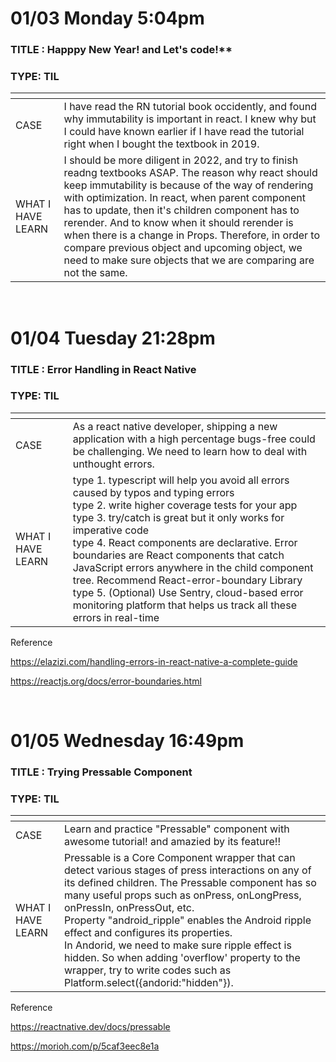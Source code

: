 # 01/03 Monday 5:04pm <br/>

### TITLE : Happpy New Year! and Let's code!\*\* <br/>

### TYPE: TIL

| <!-- -->          | <!-- -->                                                                                                                                                                                                                                                                                                                                                                                                                                                                                      |
| ----------------- | --------------------------------------------------------------------------------------------------------------------------------------------------------------------------------------------------------------------------------------------------------------------------------------------------------------------------------------------------------------------------------------------------------------------------------------------------------------------------------------------- |
| CASE              | I have read the RN tutorial book occidently, and found why immutability is important in react. I knew why but I could have known earlier if I have read the tutorial right when I bought the textbook in 2019.                                                                                                                                                                                                                                                                                |
| WHAT I HAVE LEARN | I should be more diligent in 2022, and try to finish readng textbooks ASAP. The reason why react should keep immutability is because of the way of rendering with optimization. In react, when parent component has to update, then it's children component has to rerender. And to know when it should rerender is when there is a change in Props. Therefore, in order to compare previous object and upcoming object, we need to make sure objects that we are comparing are not the same. |

<br>

# 01/04 Tuesday 21:28pm <br/>

### TITLE : Error Handling in React Native <br/>

### TYPE: TIL

| <!-- -->          | <!-- -->                                                                                                                                                                                                                                                                                                                                                                                                                                                                                                                                       |
| ----------------- | ---------------------------------------------------------------------------------------------------------------------------------------------------------------------------------------------------------------------------------------------------------------------------------------------------------------------------------------------------------------------------------------------------------------------------------------------------------------------------------------------------------------------------------------------- |
| CASE              | As a react native developer, shipping a new application with a high percentage bugs-free could be challenging. We need to learn how to deal with unthought errors.                                                                                                                                                                                                                                                                                                                                                                             |
| WHAT I HAVE LEARN | type 1. typescript will help you avoid all errors caused by typos and typing errors <br/> type 2. write higher coverage tests for your app <br/> type 3. try/catch is great but it only works for imperative code <br/> type 4. React components are declarative. Error boundaries are React components that catch JavaScript errors anywhere in the child component tree. Recommend React-error-boundary Library <br/> type 5. (Optional) Use Sentry, cloud-based error monitoring platform that helps us track all these errors in real-time |

Reference

https://elazizi.com/handling-errors-in-react-native-a-complete-guide

https://reactjs.org/docs/error-boundaries.html

<br>

# 01/05 Wednesday 16:49pm <br/>

### TITLE : Trying Pressable Component <br/>

### TYPE: TIL

| <!-- -->          | <!-- -->                                                                                                                                                                                                                                                                                                                                                                                                                                                                                                                 |
| ----------------- | ------------------------------------------------------------------------------------------------------------------------------------------------------------------------------------------------------------------------------------------------------------------------------------------------------------------------------------------------------------------------------------------------------------------------------------------------------------------------------------------------------------------------ |
| CASE              | Learn and practice "Pressable" component with awesome tutorial! and amazied by its feature!!                                                                                                                                                                                                                                                                                                                                                                                                                             |
| WHAT I HAVE LEARN | Pressable is a Core Component wrapper that can detect various stages of press interactions on any of its defined children. The Pressable component has so many useful props such as onPress, onLongPress, onPressIn, onPressOut, etc. <br/> Property "android_ripple" enables the Android ripple effect and configures its properties.<br/> In Andorid, we need to make sure ripple effect is hidden. So when adding 'overflow' property to the wrapper, try to write codes such as Platform.select({andorid:"hidden"}). |

Reference

https://reactnative.dev/docs/pressable

https://morioh.com/p/5caf3eec8e1a
